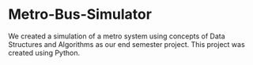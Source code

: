 # Metro-Bus-Simulator
We created a simulation of a metro system using concepts of Data Structures and Algorithms as our end semester project.  This project was created using Python.
